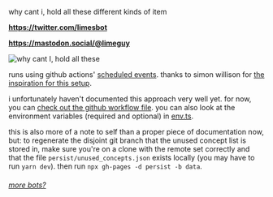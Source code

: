 why cant i, hold all these different kinds of item

**https://twitter.com/limesbot**

**https://mastodon.social/@limeguy**

![why cant I, hold all these](https://i.imgur.com/gBDp6Qs.png)

runs using github actions' [scheduled
events](https://docs.github.com/en/actions/reference/events-that-trigger-workflows#scheduled-events).
thanks to simon willison for [the inspiration for this
setup](https://simonwillison.net/2020/Oct/9/git-scraping/).

i unfortunately haven't documented this approach very well yet. for now, you can
[check out the github workflow file](.github/workflows/twoot.yml). you can also
look at the environment variables (required and optional) in
[env.ts](src/env.ts).

this is also more of a note to self than a proper piece of documentation now,
but: to regenerate the disjoint git branch that the unused concept list is
stored in, make sure you're on a clone with the remote set correctly and that
the file `persist/unused_concepts.json` exists locally (you may have to run
`yarn dev`). then run `npx gh-pages -d persist -b data`.

###### [more bots?](https://github.com/lostfictions?tab=repositories&q=botally)
